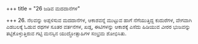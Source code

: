+++
title = "26 ಜಡಿವ ಮದದಾನೆಗಳ"

+++
26. ನೆಲವನ್ನು ಅಪ್ಪಳಿಸುವ ಮದದಾನೆಗಳ, ಆಕಾಶವನ್ನೆ ಮುಟ್ಟುವ ಹಾಗೆ ನೆಗೆಯುತ್ತಿದ್ದ ಕುದುರೆಗಳ, ವೇಗವಾಗಿ ಎಡಬಲಕ್ಕೆ ಓಡುವ ರಥಗಳ ಸೂತರ ವರ್ತನೆಗಳ,  ಖಡ್ಗ, ಈಟಿಗಳನ್ನು ಆಕಾಶಕ್ಕೆ ಎಸೆದು ಹಿಡಿಯುವ ವೀರರ ಭುಜವನ್ನು ತಟ್ಟಿಕೊಳ್ಳುತ್ತಿರುವ ಗಟ್ಟಿ ಮನಸ್ಸಿನ ಯುದ್ಧೋತ್ಸಾಹಿಗಳ ಸಂಭ್ರಮ ಶೋಭಿಸಿತು.